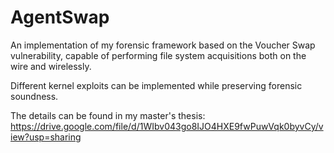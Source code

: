# AgentSwap

An implementation of my forensic framework based on the Voucher Swap vulnerability, capable of performing file system acquisitions both on the wire and wirelessly.

Different kernel exploits can be implemented while preserving forensic soundness.

The details can be found in my master's thesis: https://drive.google.com/file/d/1WIbv043go8IJO4HXE9fwPuwVqk0byvCy/view?usp=sharing
